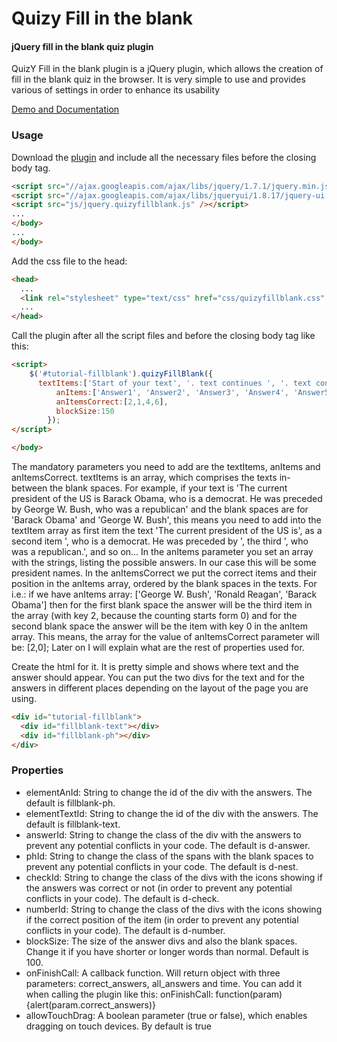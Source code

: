 Quizy Fill in the blank
========

#### jQuery fill in the blank quiz plugin ####

QuizY Fill in the blank plugin is a jQuery plugin, which allows the creation of fill in the blank quiz in the browser. It is very simple to use and provides various of settings in order to enhance its usability

[Demo and Documentation](http://fillintheblank.quizyplugin.com/)


### Usage ###

Download the [plugin](https://github.com/frenski/quizy-fillintheblank) and include all the necessary files before the closing body tag.

```html
<script src="//ajax.googleapis.com/ajax/libs/jquery/1.7.1/jquery.min.js" /></script>
<script src="//ajax.googleapis.com/ajax/libs/jqueryui/1.8.17/jquery-ui.min.js" /></script>
<script src="js/jquery.quizyfillblank.js" /></script>
...
</body>
...
</body>
```
Add the css file to the head: 

```html
<head>
  ...
  <link rel="stylesheet" type="text/css" href="css/quizyfillblank.css" />
  ...
</head>
```

Call the plugin after all the script files and before the closing body tag like this:

```html
<script>
    $('#tutorial-fillblank').quizyFillBlank({
      textItems:['Start of your text', '. text continues ', '. text continues here ', ', ... and here', 'and here it ends.'],
          anItems:['Answer1', 'Answer2', 'Answer3', 'Answer4', 'Answer5', 'Answer6', 'Answer7' ], 
          anItemsCorrect:[2,1,4,6],
          blockSize:150
        });
</script>

</body>
```
The mandatory parameters you need to add are the textItems, anItems and anItemsCorrect. textItems is an array, which comprises the texts in-between the blank spaces. For example, if your text is 'The current president of the US is Barack Obama, who is a democrat. He was preceded by George W. Bush, who was a republican' and the blank spaces are for 'Barack Obama' and 'George W. Bush', this means you need to add into the textItem array as first item the text 'The current president of the US is', as a second item ', who is a democrat. He was preceded by ', the third ', who was a republican.', and so on... In the anItems parameter you set an array with the strings, listing the possible answers. In our case this will be some president names. In the anItemsCorrect we put the correct items and their position in the anItems array, ordered by the blank spaces in the texts. For i.e.: if we have anItems array: ['George W. Bush', 'Ronald Reagan', 'Barack Obama'] then for the first blank space the answer will be the third item in the array (with key 2, because the counting starts form 0) and for the second blank space the answer will be the item with key 0 in the anItem array. This means, the array for the value of anItemsCorrect parameter will be: [2,0]; Later on I will explain what are the rest of properties used for.

Create the html for it. It is pretty simple and shows where text and the answer should appear. You can put the two divs for the text and for the answers in different places depending on the layout of the page you are using.

```html
<div id="tutorial-fillblank">
  <div id="fillblank-text"></div>
  <div id="fillblank-ph"></div>
</div>
```

### Properties ###
* elementAnId: String to change the id of the div with the answers. The default is fillblank-ph.
* elementTextId: String to change the id of the div with the answers. The default is fillblank-text.
* answerId: String to change the class of the div with the answers to prevent any potential conflicts in your code. The default is d-answer.
* phId: String to change the class of the spans with the blank spaces to prevent any potential conflicts in your code. The default is d-nest.
* checkId: String to change the class of the divs with the icons showing if the answers was correct or not (in order to prevent any potential conflicts in your code). The default is d-check.
* numberId: String to change the class of the divs with the icons showing if the correct position of the item (in order to prevent any potential conflicts in your code). The default is d-number.
* blockSize: The size of the answer divs and also the blank spaces. Change it if you have shorter or longer words than normal. Default is 100.
* onFinishCall: A callback function. Will return object with three parameters: correct_answers, all_answers and time. You can add it when calling the plugin like this: onFinishCall: function(param){alert(param.correct_answers)}
* allowTouchDrag: A boolean parameter (true or false), which enables dragging on touch devices. By default is true


</body>